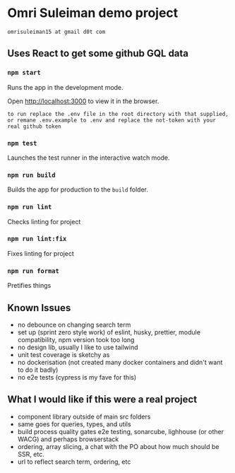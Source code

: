 # Omri Suleiman demo project
`` omrisuleiman15 at gmail d0t com ``

## Uses React to get some github GQL data


### `npm start`

Runs the app in the development mode.

Open [http://localhost:3000](http://localhost:3000) to view it in the browser.


```to run replace the .env file in the root directory with that supplied, or remane .env.example to .env and replace the not-token with your real github token```

### `npm test`

Launches the test runner in the interactive watch mode.

### `npm run build`

Builds the app for production to the `build` folder.


### `npm run lint`

Checks linting for project

### `npm run lint:fix`

Fixes linting for project

### `npm run format`

Pretifies things

## Known Issues

* no debounce on changing search term
* set up (sprint zero style work) of eslint, husky, prettier, module compatibility, npm version took too long
* no design lib, usually I like to use tailwind
* unit test coverage is sketchy as
* no dockerisation (not created many docker containers and didn't want to do it badly)
* no e2e tests (cypress is my fave for this)

## What I would like if this were a real project

* component library outside of main src folders
* same goes for queries, types, and utils
* build process quality gates e2e testing, sonarcube, lighhouse (or other WACG) and perhaps browserstack
* ordering, array slicing, a chat with the PO about how much should be SSR, etc.
* url to reflect search term, ordering, etc


